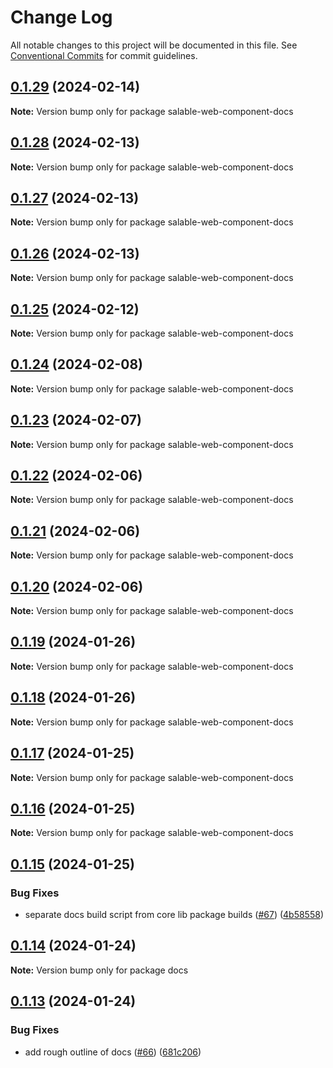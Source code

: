 # Change Log

All notable changes to this project will be documented in this file.
See [Conventional Commits](https://conventionalcommits.org) for commit guidelines.

## [0.1.29](https://github.com/Salable/salable-web-components-stenciljs/compare/v0.1.28...v0.1.29) (2024-02-14)

**Note:** Version bump only for package salable-web-component-docs





## [0.1.28](https://github.com/Salable/salable-web-components-stenciljs/compare/v0.1.27...v0.1.28) (2024-02-13)

**Note:** Version bump only for package salable-web-component-docs





## [0.1.27](https://github.com/Salable/salable-web-components-stenciljs/compare/v0.1.26...v0.1.27) (2024-02-13)

**Note:** Version bump only for package salable-web-component-docs





## [0.1.26](https://github.com/Salable/salable-web-components-stenciljs/compare/v0.1.25...v0.1.26) (2024-02-13)

**Note:** Version bump only for package salable-web-component-docs





## [0.1.25](https://github.com/Salable/salable-web-components-stenciljs/compare/v0.1.24...v0.1.25) (2024-02-12)

**Note:** Version bump only for package salable-web-component-docs





## [0.1.24](https://github.com/Salable/salable-web-components-stenciljs/compare/v0.1.23...v0.1.24) (2024-02-08)

**Note:** Version bump only for package salable-web-component-docs





## [0.1.23](https://github.com/Salable/salable-web-components-stenciljs/compare/v0.1.22...v0.1.23) (2024-02-07)

**Note:** Version bump only for package salable-web-component-docs





## [0.1.22](https://github.com/Salable/salable-web-components-stenciljs/compare/v0.1.21...v0.1.22) (2024-02-06)

**Note:** Version bump only for package salable-web-component-docs





## [0.1.21](https://github.com/Salable/salable-web-components-stenciljs/compare/v0.1.20...v0.1.21) (2024-02-06)

**Note:** Version bump only for package salable-web-component-docs





## [0.1.20](https://github.com/Salable/salable-web-components-stenciljs/compare/v0.1.19...v0.1.20) (2024-02-06)

**Note:** Version bump only for package salable-web-component-docs





## [0.1.19](https://github.com/Salable/salable-web-components-stenciljs/compare/v0.1.18...v0.1.19) (2024-01-26)

**Note:** Version bump only for package salable-web-component-docs





## [0.1.18](https://github.com/Salable/salable-web-components-stenciljs/compare/v0.1.17...v0.1.18) (2024-01-26)

**Note:** Version bump only for package salable-web-component-docs





## [0.1.17](https://github.com/Salable/salable-web-components-stenciljs/compare/v0.1.16...v0.1.17) (2024-01-25)

**Note:** Version bump only for package salable-web-component-docs





## [0.1.16](https://github.com/Salable/salable-web-components-stenciljs/compare/v0.1.15...v0.1.16) (2024-01-25)

**Note:** Version bump only for package salable-web-component-docs





## [0.1.15](https://github.com/Salable/salable-web-components-stenciljs/compare/v0.1.14...v0.1.15) (2024-01-25)


### Bug Fixes

* separate docs build script from core lib package builds ([#67](https://github.com/Salable/salable-web-components-stenciljs/issues/67)) ([4b58558](https://github.com/Salable/salable-web-components-stenciljs/commit/4b58558e92488eeb3af68d273d7bdf7f0a21394a))





## [0.1.14](https://github.com/Salable/salable-web-components-stenciljs/compare/v0.1.13...v0.1.14) (2024-01-24)

**Note:** Version bump only for package docs





## [0.1.13](https://github.com/Salable/salable-web-components-stenciljs/compare/v0.1.12...v0.1.13) (2024-01-24)


### Bug Fixes

* add rough outline of docs ([#66](https://github.com/Salable/salable-web-components-stenciljs/issues/66)) ([681c206](https://github.com/Salable/salable-web-components-stenciljs/commit/681c20627f4a2298b0fadd1f575d0a10c47ece13))
